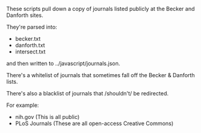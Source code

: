 These scripts pull down a copy of journals listed publicly at the Becker and Danforth sites.

They're parsed into:

+ becker.txt
+ danforth.txt
+ intersect.txt

and then written to ../javascript/journals.json.

There's a whitelist of journals that sometimes fall off the Becker & Danforth lists.


There's also a blacklist of journals that /shouldn't/ be redirected.

For example:

+ nih.gov (This is all public)
+ PLoS Journals (These are all open-access Creative Commons)
